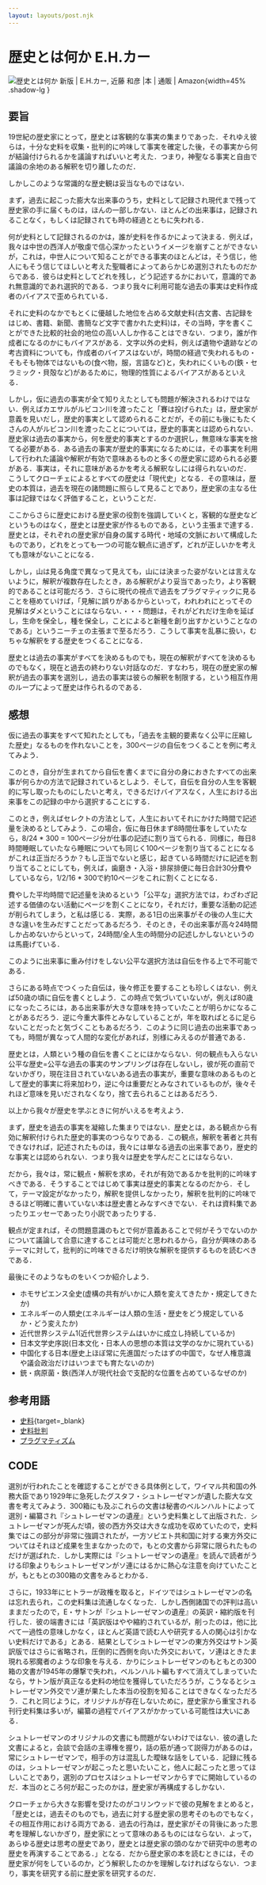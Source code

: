 ```yaml
---
layout: layouts/post.njk
---
```


# 歴史とは何か  <span class="text-base pl-4">E.H.カー</span> 

<span class="marginnote img-holder pb-10" >![歴史とは何か 新版 | E.H.カー, 近藤 和彦 |本 | 通販 | Amazon](https://m.media-amazon.com/images/I/710RV9dgoiL.jpg){width=45% .shadow-lg }</span>

## 要旨


19世紀の歴史家にとって，歴史とは客観的な事実の集まりであった．それゆえ彼らは，十分な史料を収集・批判的に吟味して事実を確定した後，その事実から何が結論付けられるかを議論すればいいと考えた．つまり，神聖なる事実と自由で議論の余地のある解釈を切り離したのだ．

しかしこのような常識的な歴史観は妥当なものではない．

まず，過去に起こった膨大な出来事のうち，史料として記録され現代まで残って歴史家の手に届くものは，ほんの一部しかない．ほとんどの出来事は，記録されることなく，もしくは記録されても時の経過とともに失われる．

何が史料として記録されるのかは，誰が史料を作るかによって決まる．例えば，我々は中世の西洋人が敬虔で信心深かったというイメージを崩すことができないが，これは，中世人について知ることができる事実のほとんどは，そう信じ，他人にもそう信じてほしいと考えた聖職者によってあらかじめ選別されたものだからである．彼らは史料としてどれを残し，どう記述するかにおいて，意識的であれ無意識的であれ選択的である．つまり我々に利用可能な過去の事実は史料作成者のバイアスで歪められている．

それに史料のなかでもとくに優越した地位を占める文献史料(古文書、古記録をはじめ、書籍、新聞、書簡など文字で書かれた史料)は，その当時，字を書くことができた比較的社会的地位の高い人しか作ることはできない．つまり，誰が作成者になるのかにもバイアスがある．文字以外の史料，例えば遺物や遺跡などの考古資料についても，作成者のバイアスはないが，時間の経過で失われるもの・そもそも物体ではないもの(食べ物，服，言語など)と，失われにくいもの(鉄・セラミック・貝殻など)があるために，物理的性質によるバイアスがあるといえる．


しかし，仮に過去の事実が全て知りえたとしても問題が解決されるわけではない．例えばカエサルがルビコン川を渡ったこと<span class="sidenote-number"></span><span class="sidenote">「賽は投げられた」</span>は，歴史家が意義を見いだし，歴史的事実として認められることだが，その前にも後にもたくさんの人がルビコン川を渡ったことについては，歴史的事実とは認められない．歴史家は過去の事実から，何を歴史的事実とするのか選択し，無意味な事実を捨てる必要がある．ある過去の事実が歴史的事実になるためには，その事実を利用して行われた議論や解釈が有効で意味あるものと多くの歴史家に認められる必要がある．事実は，それに意味があるかを考える解釈なしには得られないのだ．
こうしてクローチェによるとすべての歴史は「現代史」となる．その意味は，歴史の本質は，過去を現在の諸問題に照らして見ることであり，歴史家の主なる仕事は記録ではなく評価すること，ということだ．

ここからさらに歴史における歴史家の役割を強調していくと，客観的な歴史などというものはなく，歴史とは歴史家が作るものである，という主張まで達する．歴史とは，それぞれの歴史家が自身の属する時代・地域の文脈において構成したものであり，どれをとっても一つの可能な観点に過ぎず，どれが正しいかを考えても意味がないことになる．

しかし，山は見る角度で異なって見えても，山には決まった姿がないとは言えないように，解釈が複数存在したとき，ある解釈がより妥当であったり，より客観的であることは可能だろう．さらに現代の視点で過去をプラグマティックに見ることを極めていけば，「見解に誤りがあるからといって，われわれにとってその見解はダメということにはならない．・・・問題は，それがどれだけ生命を延ばし，生命を保全し，種を保全し，ことによると新種を創り出すかということなのである」というニーチェの主張まで至るだろう．こうして事実を乱暴に扱い，むちゃな解釈をする歴史をつくることになる．

歴史とは過去の事実がすべてを決めるものでも，現在の解釈がすべてを決めるものでもなく，現在と過去の終わりない対話なのだ．すなわち，現在の歴史家の解釈が過去の事実を選別し，過去の事実は彼らの解釈を制限する，という相互作用のループによって歴史は作られるのである．

## 感想

仮に過去の事実をすべて知れたとしても，「過去を主観的要素なく公平に圧縮した歴史」なるものを作れないことを，300ページの自伝をつくることを例に考えてみよう．

このとき，自分が生まれてから自伝を書くまでに自分の身におきたすべての出来事が何らかの方法で記録されているとしよう．そして，自伝を自分の人生を客観的に写し取ったものにしたいと考え，できるだけバイアスなく，人生における出来事をこの記録の中から選択することにする．

このとき，例えばセレクトの方法として，人生においてそれにかけた時間で記述量を決めるとしてみよう．この場合，仮に毎日休まず8時間仕事をしていたなら，8/24 * 300 = 100ページ分が仕事の記述に割り当てられる．同様に，毎日8時間睡眠していたなら睡眠についても同じく100ページを割り当てることになるがこれは正当だろうか？もし正当でないと感じ，起きている時間だけに記述を割り当てることにしても，例えば，歯磨き・入浴・排尿排便に毎日合計30分費やしているなら，1/2/16 * 300で約10ページをこれに割くことになる．

費やした平均時間で記述量を決めるという「公平な」選択方法では，わざわざ記述する価値のない活動にページを割くことになり，それだけ，重要な活動の記述が削られてしまう，と私は感じる．実際，ある1日の出来事がその後の人生に大きな違いを生みだすことだってあるだろう．そのとき，その出来事が高々24時間しか占めないからといって，24時間/全人生の時間分の記述しかしないというのは馬鹿げている．

このように出来事に重み付けをしない公平な選択方法は自伝を作る上で不可能である．


さらにある時点でつくった自伝は，後々修正を要することも珍しくはない．例えば50歳の頃に自伝を書くとしよう．この時点で気づいていないが，例えば80歳になったころには，ある出来事が大きな意味を持っていたことが明らかになることがあるだろう．逆に今重大事件とみなしていることが，年を取ればとるに足らないことだったと気づくこともあるだろう．このように同じ過去の出来事であっても，時間が異なって人間的な変化があれば，別様にみえるのが普通である．

歴史とは，人類という種の自伝を書くことにほかならない．何の観点も入らない公平な歴史=公平な過去の事実のサンプリングは存在しないし，彼が死の直前でないかぎり，現在注目されていないある過去の事実が，重要な意味のあるものとして歴史的事実に将来加わり，逆に今は重要だとみなされているものが，後々それほど意味を見いだされなくなり，捨て去られることはあるだろう．

以上から我々が歴史を学ぶときに何がいえるを考えよう．

まず，歴史を過去の事実を凝縮した集まりではない．歴史とは，ある観点から有効に解釈付けられた歴史的事実のつらなりである．この観点，解釈を著者と共有できなければ，記述されたものは，我々には単なる過去の出来事であり，歴史的な事実とは認められない．つまり我々は歴史を学んだことにはならない．

だから，我々は，常に観点・解釈を求め，それが有効であるかを批判的に吟味すべきである．そうすることではじめて事実は歴史的事実となるのだから．そして，テーマ設定がなかったり，解釈を提供しなかったり，解釈を批判的に吟味できるほど明確に書いていない本は歴史書とみなすべきでない．それは資料集であったりエッセーであったり小説であったりする．

観点が定まれば，その問題意識のもとで何が意義あることで何がそうでないのかについて議論して合意に達することは可能だと思われるから，自分が興味のあるテーマに対して，批判的に吟味できるだけ明快な解釈を提供するものを読むべきである．


最後にそのようなものをいくつか紹介しよう．






- ホモサピエンス全史(虚構の共有がいかに人類を変えてきたか・規定してきたか)
- エネルギーの人類史(エネルギーは人類の生活・歴史をどう規定しているか・どう変えたか)
- 近代世界システム1(近代世界システムはいかに成立し持続しているか)
- 日本文学史序説(日本文化・日本人の思想の本質は文学のなかに現れている)
- 中国化する日本(歴史上ほぼ常に先進国だったはずの中国で，なぜ人権意識や議会政治だけはいつまでも育たないのか)
- 銃・病原菌・鉄(西洋人が現代社会で支配的な位置を占めているなぜのか) 


## 参考用語

- [史料](https://kotobank.jp/word/%E5%8F%B2%E6%96%99-535884){target=_blank}
- [史料批判](https://kotobank.jp/word/%E5%8F%B2%E6%96%99%E6%89%B9%E5%88%A4-81003)
- [プラグマティズム](https://kotobank.jp/word/%E5%AE%9F%E7%94%A8%E4%B8%BB%E7%BE%A9-521772)




## CODE

選別が行われたことを確認することができる具体例として，ワイマル共和国の外務大臣であり1929年に急死したグスタフ・シュトレーゼマンが遺した膨大な文書を考えてみよう．300箱にも及ぶこれらの文書は秘書のベルンハルトによって選別・編纂され『シュトレーゼマンの遺産』という史料集として出版された．シュトレーゼマンが死んだ頃，彼の西方外交は大きな成功を収めていたので，史料集ではこの部分が非常に強調されたが，一方ソビエト共和国に対する東方外交についてはそれほど成果を生まなかったので，もとの文書から非常に限られたものだけが選ばれた．しかし実際には『シュトレーゼマンの遺産』を読んで読者がうける印象よりもシュトレーゼマンがソ連にはるかに熱心な注意を向けていたことが，もともとの300箱の文書をみるとわかる．

さらに，1933年にヒトラーが政権を取ると，ドイツではシュトレーゼマンの名は忘れ去られ，この史料集は流通しなくなった．しかし西側諸国での評判は高いままだったので，E・サトンが『シュトレーゼマンの遺産』の英訳・縮約版を刊行した．彼の端書きには「英訳版はやや縮約されているが，削ったのは，他に比べて一過性の意味しかなく，ほとんど英語で読む人や研究する人の関心は引かない史料だけである」とある．結果としてシュトレーゼマンの東方外交はサトン英訳版ではさらに省略され，圧倒的に西側を向いた外交において，ソ連はときたま現れる邪魔者のような印象を与える．かりにシュトレーゼマンのもともとの300箱の文書が1945年の爆撃で失われ，ベルンハルト編もすべて消えてしまっていたなら，サトン版が真正なる史料の地位を獲得していただろうが，こうなるとシュトレーゼマン外交でソ連が果たした本当の役割を知ることはできなくなっただろう．これと同じように，オリジナルが存在しないために，歴史家から重宝される刊行史料集は多いが，編纂の過程でバイアスがかかっている可能性は大いにある．

シュトレーゼマンのオリジナルの文書にも問題がないわけではない．彼の遺した文書によると，会談で会話の主導権を握り，話の筋が通って説得力があるのは，常にシュトレーゼマンで，相手の方は混乱した曖昧な話をしている．記録に残るのは，シュトレーゼマンが起こったと思いたいこと，他人に起こったと思ってほしいことであり，選別のプロセスはシュトレーゼマンからすでに開始しているのだ．本当のところ何が起こったのかは，歴史家が再構成するしかない．



クローチェから大きな影響を受けたのがコリンウッドで彼の見解をまとめると，「歴史とは，過去そのものでも，過去に対する歴史家の思考そのものでもなく，その相互作用における両方である．過去の行為は，歴史家がその背後にあった思考を理解しないかぎり，歴史家にとって意味のあるものにはならない．よって，あらゆる歴史は思考の歴史であり，歴史とは歴史家の頭のなかで研究中の思考の歴史を再演することである．」となる．だから歴史家の本を読むときには，その歴史家が何をしているのか，どう解釈したのかを理解しなければならない．つまり，事実を研究する前に歴史家を研究するのだ．

